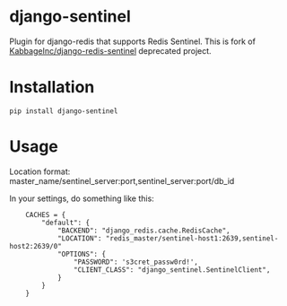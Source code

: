 # django-sentinel
Plugin for django-redis that supports Redis Sentinel. This is fork of [KabbageInc/django-redis-sentinel](https://github.com/KabbageInc/django-redis-sentinel) deprecated project.

# Installation

```
pip install django-sentinel
```

# Usage

Location format: master_name/sentinel_server:port,sentinel_server:port/db_id

In your settings, do something like this:

```
    CACHES = {
        "default": {
            "BACKEND": "django_redis.cache.RedisCache",
            "LOCATION": "redis_master/sentinel-host1:2639,sentinel-host2:2639/0"
            "OPTIONS": {
                "PASSWORD": 's3cret_passw0rd!',
                "CLIENT_CLASS": "django_sentinel.SentinelClient",
            }
        }
    }
```
